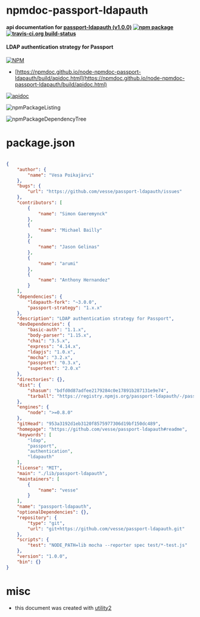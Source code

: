 # npmdoc-passport-ldapauth

#### api documentation for  [passport-ldapauth (v1.0.0)](https://github.com/vesse/passport-ldapauth#readme)  [![npm package](https://img.shields.io/npm/v/npmdoc-passport-ldapauth.svg?style=flat-square)](https://www.npmjs.org/package/npmdoc-passport-ldapauth) [![travis-ci.org build-status](https://api.travis-ci.org/npmdoc/node-npmdoc-passport-ldapauth.svg)](https://travis-ci.org/npmdoc/node-npmdoc-passport-ldapauth)

#### LDAP authentication strategy for Passport

[![NPM](https://nodei.co/npm/passport-ldapauth.png?downloads=true&downloadRank=true&stars=true)](https://www.npmjs.com/package/passport-ldapauth)

- [https://npmdoc.github.io/node-npmdoc-passport-ldapauth/build/apidoc.html](https://npmdoc.github.io/node-npmdoc-passport-ldapauth/build/apidoc.html)

[![apidoc](https://npmdoc.github.io/node-npmdoc-passport-ldapauth/build/screenCapture.buildCi.browser.%252Ftmp%252Fbuild%252Fapidoc.html.png)](https://npmdoc.github.io/node-npmdoc-passport-ldapauth/build/apidoc.html)

![npmPackageListing](https://npmdoc.github.io/node-npmdoc-passport-ldapauth/build/screenCapture.npmPackageListing.svg)

![npmPackageDependencyTree](https://npmdoc.github.io/node-npmdoc-passport-ldapauth/build/screenCapture.npmPackageDependencyTree.svg)



# package.json

```json

{
    "author": {
        "name": "Vesa Poikajärvi"
    },
    "bugs": {
        "url": "https://github.com/vesse/passport-ldapauth/issues"
    },
    "contributors": [
        {
            "name": "Simon Gaeremynck"
        },
        {
            "name": "Michael Bailly"
        },
        {
            "name": "Jason Gelinas"
        },
        {
            "name": "arumi"
        },
        {
            "name": "Anthony Hernandez"
        }
    ],
    "dependencies": {
        "ldapauth-fork": "~3.0.0",
        "passport-strategy": "1.x.x"
    },
    "description": "LDAP authentication strategy for Passport",
    "devDependencies": {
        "basic-auth": "1.1.x",
        "body-parser": "1.15.x",
        "chai": "3.5.x",
        "express": "4.14.x",
        "ldapjs": "1.0.x",
        "mocha": "3.2.x",
        "passport": "0.3.x",
        "supertest": "2.0.x"
    },
    "directories": {},
    "dist": {
        "shasum": "bdfd0d87adfee2179284c0e17891b287131e9e74",
        "tarball": "https://registry.npmjs.org/passport-ldapauth/-/passport-ldapauth-1.0.0.tgz"
    },
    "engines": {
        "node": ">=0.8.0"
    },
    "gitHead": "953a3192d1eb3120f8575977306d19bf150dc489",
    "homepage": "https://github.com/vesse/passport-ldapauth#readme",
    "keywords": [
        "ldap",
        "passport",
        "authentication",
        "ldapauth"
    ],
    "license": "MIT",
    "main": "./lib/passport-ldapauth",
    "maintainers": [
        {
            "name": "vesse"
        }
    ],
    "name": "passport-ldapauth",
    "optionalDependencies": {},
    "repository": {
        "type": "git",
        "url": "git+https://github.com/vesse/passport-ldapauth.git"
    },
    "scripts": {
        "test": "NODE_PATH=lib mocha --reporter spec test/*-test.js"
    },
    "version": "1.0.0",
    "bin": {}
}
```



# misc
- this document was created with [utility2](https://github.com/kaizhu256/node-utility2)
